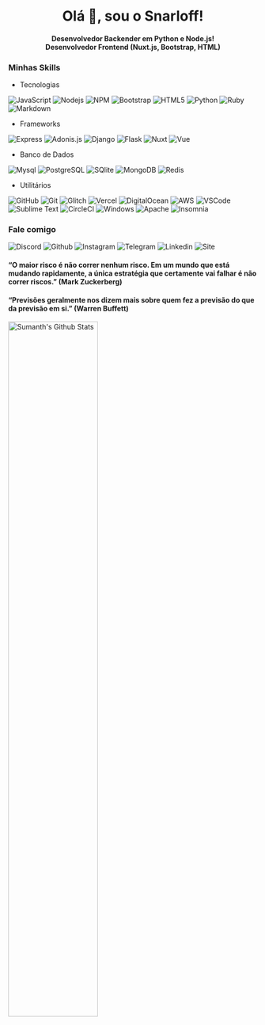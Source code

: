<h1 align="center">Olá 👋, sou o Snarloff!</h1>
<h4 align="center">Desenvolvedor Backender em Python e Node.js!<br> 
Desenvolvedor Frontend (Nuxt.js, Bootstrap, HTML)</h4>

### Minhas Skills

- Tecnologias

![JavaScript](https://img.shields.io/badge/-JavaScript-%23F7DF1C?style=flat-square&logo=javascript&logoColor=000000&labelColor=%23F7DF1C&color=%23FFCE5A)
![Nodejs](https://img.shields.io/badge/-Nodejs-339933?style=flat-square&logo=Node.js&logoColor=ffffff)
![NPM](https://img.shields.io/badge/-npm-CB3837?style=flat-square&logo=npm)
![Bootstrap](https://img.shields.io/badge/-Bootstrap-563D7C?style=flat-square&logo=Bootstrap)
![HTML5](https://img.shields.io/badge/-HTML5-%23E44D27?style=flat-square&logo=html5&logoColor=ffffff)
![Python](http://img.shields.io/badge/-Python-3776AB?style=flat-square&logo=python&logoColor=ffffff)
![Ruby](http://img.shields.io/badge/-Ruby-D51F06?style=flat-square&logo=ruby&logoColor=ffffff)
![Markdown](https://img.shields.io/badge/-Markdown-000000?style=flat-square&logo=markdown)

- Frameworks

![Express](https://img.shields.io/badge/Express.js%20-%23404d59.svg?&style=flat-square)
![Adonis.js](https://img.shields.io/badge/adonis-220052?logo=adonisjs&style=flat-square&logoColor=white)
![Django](https://img.shields.io/badge/-Django-092e20?style=flat-square&logo=django)
![Flask](https://img.shields.io/badge/-Flask-black?style=flat-square&logo=flask)
![Nuxt](https://img.shields.io/badge/nuxt.js-00C58E?style=flat-square&logo=nuxtdotjs&logoColor=white)
![Vue](https://img.shields.io/badge/Vue.js-35495E?style=flat-square&logo=vuedotjs&logoColor=4FC08D)

- Banco de Dados

![Mysql](https://img.shields.io/badge/-MySQL-FFCA28?style=flat-square&logo=mysql&logoColor=ffffff)
![PostgreSQL](https://img.shields.io/badge/-PostgreSQL-336791?style=flat-square&logo=postgresql&logoColor=white&labelColor=336791)
![SQlite](https://img.shields.io/badge/-SQlite-336791?style=flat-square&logo=sqlite&logoColor=white)
![MongoDB](https://img.shields.io/badge/-MongoDB-589636?style=flat-square&logo=mongodb&logoColor=white&labelColor=589636)
![Redis](https://img.shields.io/badge/-Redis-d82c20?style=flat-square&logo=redis&logoColor=white&labelColor=d82c20)

- Utilitários

![GitHub](https://img.shields.io/badge/-GitHub-181717?style=flat-square&logo=github)
![Git](https://img.shields.io/badge/-Git-%23F05032?style=flat-square&logo=git&logoColor=%23ffffff)
![Glitch](https://img.shields.io/badge/Glitch%20-%233333FF.svg?&style=flat-square&logo=glitch&logoColor=white)
![Vercel](https://img.shields.io/badge/Vercel%20-%23000000.svg?&style=flat-square&logo=vercel&logoColor=white)
![DigitalOcean](https://img.shields.io/badge/DigitalOcean-%230167ff.svg?&style=flat-square&logo=digitalOcean&logoColor=white)
![AWS](https://img.shields.io/badge/AWS%20-%23FF9900.svg?&style=flat-square&logo=amazon-aws&logoColor=white)
![VSCode](http://img.shields.io/badge/-VS%20Code-007ACC?style=flat-square&logo=visual-studio-code&logoColor=ffffff)
![Sublime Text](http://img.shields.io/badge/-Sublime%20Text-FF9900?style=flat-square&logo=sublime-text&logoColor=ffffff)
![CircleCI](https://img.shields.io/badge/-CircleCI-3AA3E3?style=flat-square&logo=circleci&labelColor=3AA3E3)
![Windows](http://img.shields.io/badge/-Windows-0078D6?style=flat-square&logo=windows&logoColor=ffffff)
![Apache](http://img.shields.io/badge/-Apache-f69824?style=flat-square&logo=apache&logoColor=ffffff)
![Insomnia](https://img.shields.io/badge/Insomnia-5849be?style=flat-square&logo=Insomnia&logoColor=white)

### Fale comigo

![Discord](https://img.shields.io/badge/Discord-7289DA?style=flat-square&logo=discord&logoColor=white)
![Github](https://img.shields.io/badge/GitHub-100000?style=flat-square&logo=github&logoColor=white)
![Instagram](https://img.shields.io/badge/Instagram-E4405F?style=flat-square&logo=instagram&logoColor=white)
![Telegram](https://img.shields.io/badge/Telegram-2CA5E0?style=flat-square&logo=telegram&logoColor=white)
![Linkedin](https://img.shields.io/badge/LinkedIn-0077B5?style=flat-square&logo=linkedin&logoColor=white)
![Site](https://img.shields.io/badge/website-000000?style=flat-square&logo=About.me&logoColor=white)

#### “O maior risco é não correr nenhum risco. Em um mundo que está mudando rapidamente, a única estratégia que certamente vai falhar é não correr riscos.” (Mark Zuckerberg)
#### “Previsões geralmente nos dizem mais sobre quem fez a previsão do que da previsão em si.” (Warren Buffett)

<img align="left" src="https://github-readme-stats.sumanth-talluri.vercel.app/api?username=Snarloff&show_icons=true&title_color=fff&icon_color=79ff97&text_color=efefef&bg_color=24292e" alt="Sumanth's Github Stats" width="60%"><br>
